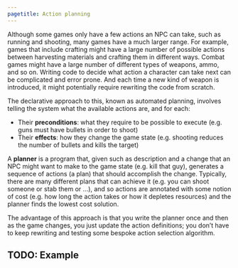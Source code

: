 ```yaml
---
pagetitle: Action planning
---
```

Although some games only have a few actions an NPC can take, such as running and shooting, many games have a much larger range.  For example, games that include crafting might have a large number of possible actions between harvesting materials and crafting them in different ways.  Combat games might have a large number of different types of weapons, ammo, and so on.  Writing code to decide what action a character can take next can be complicated and error prone.  And each time a new kind of weapon is introduced, it might potentially require rewriting the code from scratch.

The declarative approach to this, known as automated planning, involves telling the system what the available actions are, and for each:

- Their **preconditions**: what they require to be possible to execute (e.g. guns must have bullets in order to shoot)
- Their **effects**: how they change the game state (e.g. shooting reduces the number of bullets and kills the target)

A **planner** is a program that, given such as description and a change that an NPC might want to make to the game state (e.g. kill that guy), generates a sequence of actions (a plan) that should accomplish the change.  Typically, there are many different plans that can achieve it (e.g. you can shoot someone or stab them or …), and so actions are annotated with some notion of cost (e.g. how long the action takes or how it depletes resources) and the planner finds the lowest cost solution.

The advantage of this approach is that you write the planner once and then as the game changes, you just update the action definitions; you don’t have to keep rewriting and testing some bespoke action selection algorithm.

## TODO: Example
